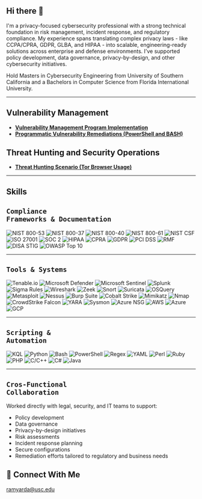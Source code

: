 ## Hi there 👋

I'm a privacy-focused cybersecurity professional with a strong technical foundation in risk management, incident response, and regulatory compliance. My experience spans translating complex privacy laws - like CCPA/CPRA, GDPR, GLBA, and HIPAA - into scalable, engineering-ready solutions across enterprise and defense environments. I’ve supported policy development, data governance, privacy-by-design, and other cybersecurity initiatives. 

Hold Masters in Cybersecurity Engineering from University of Southern California and a Bachelors in Computer Science from Florida International University.

<hr/>

## Vulnerability Management 

- **[Vulnerability Management Program Implementation](https://github.com/ramyardaneshgar/Vulnerability-Management-Program/tree/main)**
- **[Programmatic Vulnerability Remediations (PowerShell and BASH)](https://github.com/joshcybertest/programmatic-vulnerability-remediations)**

## Threat Hunting and Security Operations

- **[Threat Hunting Scenario (Tor Browser Usage)](https://github.com/joshmadakor0/threat-hunting-scenario-tor)**

<hr/>

## Skills 

## <code>Compliance Frameworks & Documentation</code>

![NIST 800-53](https://img.shields.io/badge/-NIST_800--53/171-003366?style=flat-square&logo=nist)
![NIST 800-37](https://img.shields.io/badge/-NIST_800--37-003366?style=flat-square&logo=nist)
![NIST 800-40](https://img.shields.io/badge/-NIST_800--40-003366?style=flat-square&logo=nist)
![NIST 800-61](https://img.shields.io/badge/-NIST_800--61-003366?style=flat-square&logo=nist)
![NIST CSF](https://img.shields.io/badge/-NIST_CSF-003366?style=flat-square&logo=nist)
![ISO 27001](https://img.shields.io/badge/-ISO_27001-2d7f5e?style=flat-square&logo=iso)
![SOC 2](https://img.shields.io/badge/-SOC_2-333333?style=flat-square&logo=trustpilot)
![HIPAA](https://img.shields.io/badge/-HIPAA-0072B1?style=flat-square&logo=hipaa)
![CPRA](https://img.shields.io/badge/-CPRA-003B6F?style=flat-square&logo=law)
![GDPR](https://img.shields.io/badge/-GDPR-0052cc?style=flat-square&logo=gdpr)
![PCI DSS](https://img.shields.io/badge/-PCI_DSS-009879?style=flat-square&logo=visa)
![RMF](https://img.shields.io/badge/-RMF-264653?style=flat-square&logo=gov)
![DISA STIG](https://img.shields.io/badge/-DISA_STIG-4a148c?style=flat-square&logo=disa)
![OWASP Top 10](https://img.shields.io/badge/-OWASP_Top_10-000000?style=flat-square&logo=owasp)

---

## <code>Tools & Systems</code>

![Tenable.io](https://img.shields.io/badge/-Tenable.io-242B75?style=flat-square&logo=Tenable)
![Microsoft Defender](https://img.shields.io/badge/-Microsoft_Defender_for_Endpoint-1087da?style=flat-square&logo=MicrosoftDefender)
![Microsoft Sentinel](https://img.shields.io/badge/-Microsoft_Sentinel-5cb2f1?style=flat-square&logo=MicrosoftSentinel)
![Splunk](https://img.shields.io/badge/-Splunk-000000?style=flat-square&logo=Splunk)
![Sigma Rules](https://img.shields.io/badge/-Sigma_Rules-1E88E5?style=flat-square&logo=sigma)
![Wireshark](https://img.shields.io/badge/-Wireshark-8abbd4?style=flat-square&logo=Wireshark)
![Zeek](https://img.shields.io/badge/-Zeek-FF6F61?style=flat-square&logo=zeek)
![Snort](https://img.shields.io/badge/-Snort-EE1C25?style=flat-square&logo=snort)
![Suricata](https://img.shields.io/badge/-Suricata-F59E0B?style=flat-square&logo=suricata)
![OSQuery](https://img.shields.io/badge/-OSQuery-336791?style=flat-square&logo=osquery)
![Metasploit](https://img.shields.io/badge/-Metasploit-0277BD?style=flat-square&logo=metasploit)
![Nessus](https://img.shields.io/badge/-Nessus-009688?style=flat-square&logo=nessus)
![Burp Suite](https://img.shields.io/badge/-Burp_Suite-FF6633?style=flat-square&logo=burp)
![Cobalt Strike](https://img.shields.io/badge/-Cobalt_Strike-3F51B5?style=flat-square&logo=cobaltstrike)
![Mimikatz](https://img.shields.io/badge/-Mimikatz-9C27B0?style=flat-square&logo=security)
![Nmap](https://img.shields.io/badge/-Nmap-4682B4?style=flat-square&logo=nmap)
![CrowdStrike Falcon](https://img.shields.io/badge/-CrowdStrike_Falcon-E41E26?style=flat-square&logo=crowdstrike)
![YARA](https://img.shields.io/badge/-YARA-6A1B9A?style=flat-square&logo=yara)
![Sysmon](https://img.shields.io/badge/-Sysmon-2A9D8F?style=flat-square&logo=windows)
![Azure NSG](https://img.shields.io/badge/-Azure_NSG/Firewall-0078D4?style=flat-square&logo=MicrosoftAzure)
![AWS](https://img.shields.io/badge/-AWS-1d242e?style=flat-square&logo=AWS)
![Azure](https://img.shields.io/badge/-Azure-0078D4?style=flat-square&logo=MicrosoftAzure)
![GCP](https://img.shields.io/badge/-GCP-4285F4?style=flat-square&logo=googlecloud)

---

## <code>Scripting & Automation</code>

![KQL](https://img.shields.io/badge/-KQL-36336e?style=flat-square&logo=KQL)
![Python](https://img.shields.io/badge/-Python-3776AB?style=flat-square&logo=Python&logoColor=white)
![Bash](https://img.shields.io/badge/-Bash-4EAA25?style=flat-square&logo=gnubash&logoColor=white)
![PowerShell](https://img.shields.io/badge/-PowerShell-5793fa?style=flat-square&logo=PowerShell)
![Regex](https://img.shields.io/badge/-Regex-000000?style=flat-square&logo=regex)
![YAML](https://img.shields.io/badge/-YAML-CB171E?style=flat-square&logo=yaml)
![Perl](https://img.shields.io/badge/-Perl-39457E?style=flat-square&logo=perl)
![Ruby](https://img.shields.io/badge/-Ruby-CC342D?style=flat-square&logo=ruby)
![PHP](https://img.shields.io/badge/-PHP-777BB4?style=flat-square&logo=php)
![C/C++](https://img.shields.io/badge/-C/C++-00599C?style=flat-square&logo=cplusplus)
![C#](https://img.shields.io/badge/-C%23-239120?style=flat-square&logo=csharp)
![Java](https://img.shields.io/badge/-Java-007396?style=flat-square&logo=java)

---

## <code>Cros-Functional Collaboration</code>

Worked directly with legal, security, and IT teams to support:  
- Policy development  
- Data governance  
- Privacy-by-design initiatives  
- Risk assessments  
- Incident response planning  
- Secure configurations  
- Remediation efforts tailored to regulatory and business needs  

## 🤳 Connect With Me
ramyarda@usc.edu 
